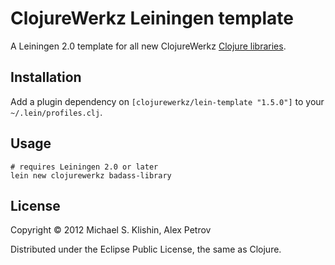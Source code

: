 # ClojureWerkz Leiningen template

A Leiningen 2.0 template for all new ClojureWerkz [Clojure libraries](http://clojurewerkz.org).


## Installation

Add a plugin dependency on `[clojurewerkz/lein-template "1.5.0"]` to your `~/.lein/profiles.clj`.


## Usage

    # requires Leiningen 2.0 or later
    lein new clojurewerkz badass-library


## License

Copyright © 2012 Michael S. Klishin, Alex Petrov

Distributed under the Eclipse Public License, the same as Clojure.
